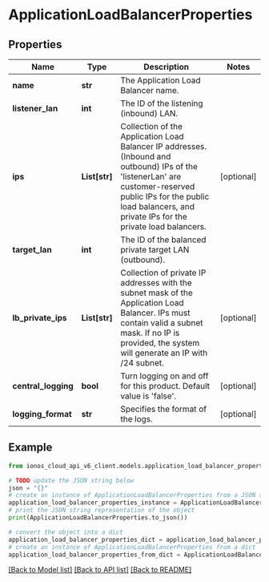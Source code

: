# ApplicationLoadBalancerProperties


## Properties

Name | Type | Description | Notes
------------ | ------------- | ------------- | -------------
**name** | **str** | The Application Load Balancer name. | 
**listener_lan** | **int** | The ID of the listening (inbound) LAN. | 
**ips** | **List[str]** | Collection of the Application Load Balancer IP addresses. (Inbound and outbound) IPs of the &#39;listenerLan&#39; are customer-reserved public IPs for the public load balancers, and private IPs for the private load balancers. | [optional] 
**target_lan** | **int** | The ID of the balanced private target LAN (outbound). | 
**lb_private_ips** | **List[str]** | Collection of private IP addresses with the subnet mask of the Application Load Balancer. IPs must contain valid a subnet mask. If no IP is provided, the system will generate an IP with /24 subnet. | [optional] 
**central_logging** | **bool** | Turn logging on and off for this product. Default value is &#39;false&#39;. | [optional] 
**logging_format** | **str** | Specifies the format of the logs. | [optional] 

## Example

```python
from ionos_cloud_api_v6_client.models.application_load_balancer_properties import ApplicationLoadBalancerProperties

# TODO update the JSON string below
json = "{}"
# create an instance of ApplicationLoadBalancerProperties from a JSON string
application_load_balancer_properties_instance = ApplicationLoadBalancerProperties.from_json(json)
# print the JSON string representation of the object
print(ApplicationLoadBalancerProperties.to_json())

# convert the object into a dict
application_load_balancer_properties_dict = application_load_balancer_properties_instance.to_dict()
# create an instance of ApplicationLoadBalancerProperties from a dict
application_load_balancer_properties_from_dict = ApplicationLoadBalancerProperties.from_dict(application_load_balancer_properties_dict)
```
[[Back to Model list]](../README.md#documentation-for-models) [[Back to API list]](../README.md#documentation-for-api-endpoints) [[Back to README]](../README.md)


